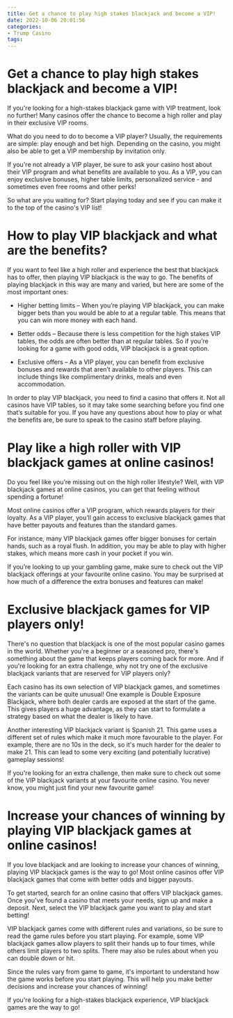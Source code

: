 ```yaml
---
title: Get a chance to play high stakes blackjack and become a VIP!
date: 2022-10-06 20:01:56
categories:
- Trump Casino
tags:
---
```



#  Get a chance to play high stakes blackjack and become a VIP!

If you're looking for a high-stakes blackjack game with VIP treatment, look no further! Many casinos offer the chance to become a high roller and play in their exclusive VIP rooms.

What do you need to do to become a VIP player? Usually, the requirements are simple: play enough and bet high. Depending on the casino, you might also be able to get a VIP membership by invitation only.

If you're not already a VIP player, be sure to ask your casino host about their VIP program and what benefits are available to you. As a VIP, you can enjoy exclusive bonuses, higher table limits, personalized service - and sometimes even free rooms and other perks!

So what are you waiting for? Start playing today and see if you can make it to the top of the casino's VIP list!

#  How to play VIP blackjack and what are the benefits?

If you want to feel like a high roller and experience the best that blackjack has to offer, then playing VIP blackjack is the way to go. The benefits of playing blackjack in this way are many and varied, but here are some of the most important ones:

* Higher betting limits – When you’re playing VIP blackjack, you can make bigger bets than you would be able to at a regular table. This means that you can win more money with each hand.

* Better odds – Because there is less competition for the high stakes VIP tables, the odds are often better than at regular tables. So if you’re looking for a game with good odds, VIP blackjack is a great option.

* Exclusive offers – As a VIP player, you can benefit from exclusive bonuses and rewards that aren’t available to other players. This can include things like complimentary drinks, meals and even accommodation.

In order to play VIP blackjack, you need to find a casino that offers it. Not all casinos have VIP tables, so it may take some searching before you find one that’s suitable for you. If you have any questions about how to play or what the benefits are, be sure to speak to the casino staff before playing.

#  Play like a high roller with VIP blackjack games at online casinos!

Do you feel like you’re missing out on the high roller lifestyle? Well, with VIP blackjack games at online casinos, you can get that feeling without spending a fortune!

Most online casinos offer a VIP program, which rewards players for their loyalty. As a VIP player, you’ll gain access to exclusive blackjack games that have better payouts and features than the standard games.

For instance, many VIP blackjack games offer bigger bonuses for certain hands, such as a royal flush. In addition, you may be able to play with higher stakes, which means more cash in your pocket if you win.

If you’re looking to up your gambling game, make sure to check out the VIP blackjack offerings at your favourite online casino. You may be surprised at how much of a difference the extra bonuses and features can make!

#  Exclusive blackjack games for VIP players only!

There's no question that blackjack is one of the most popular casino games in the world. Whether you're a beginner or a seasoned pro, there's something about the game that keeps players coming back for more. And if you're looking for an extra challenge, why not try one of the exclusive blackjack variants that are reserved for VIP players only?

Each casino has its own selection of VIP blackjack games, and sometimes the variants can be quite unusual! One example is Double Exposure Blackjack, where both dealer cards are exposed at the start of the game. This gives players a huge advantage, as they can start to formulate a strategy based on what the dealer is likely to have.

Another interesting VIP blackjack variant is Spanish 21. This game uses a different set of rules which make it much more favourable to the player. For example, there are no 10s in the deck, so it's much harder for the dealer to make 21. This can lead to some very exciting (and potentially lucrative) gameplay sessions!

If you're looking for an extra challenge, then make sure to check out some of the VIP blackjack variants at your favourite online casino. You never know, you might just find your new favourite game!

#  Increase your chances of winning by playing VIP blackjack games at online casinos!

If you love blackjack and are looking to increase your chances of winning, playing VIP blackjack games is the way to go! Most online casinos offer VIP blackjack games that come with better odds and bigger payouts.

To get started, search for an online casino that offers VIP blackjack games. Once you've found a casino that meets your needs, sign up and make a deposit. Next, select the VIP blackjack game you want to play and start betting!

VIP blackjack games come with different rules and variations, so be sure to read the game rules before you start playing. For example, some VIP blackjack games allow players to split their hands up to four times, while others limit players to two splits. There may also be rules about when you can double down or hit.

Since the rules vary from game to game, it's important to understand how the game works before you start playing. This will help you make better decisions and increase your chances of winning!

If you're looking for a high-stakes blackjack experience, VIP blackjack games are the way to go!